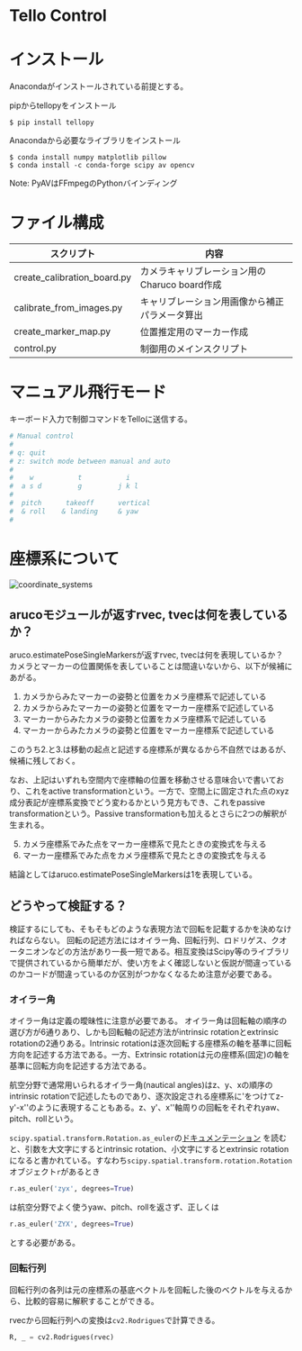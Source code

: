 # Tello Control

# インストール

Anacondaがインストールされている前提とする。

pipからtellopyをインストール

```console
$ pip install tellopy
```

Anacondaから必要なライブラリをインストール

```console
$ conda install numpy matplotlib pillow
$ conda install -c conda-forge scipy av opencv
```

Note: PyAVはFFmpegのPythonバインディング

# ファイル構成


| スクリプト | 内容 |
|-----------|------|
| create_calibration_board.py | カメラキャリブレーション用のCharuco board作成 |
| calibrate_from_images.py | キャリブレーション用画像から補正パラメータ算出 |
| create_marker_map.py | 位置推定用のマーカー作成 |
| control.py | 制御用のメインスクリプト |


# マニュアル飛行モード

キーボード入力で制御コマンドをTelloに送信する。

```python
# Manual control
#
# q: quit
# z: switch mode between manual and auto
#
#    w           t           i
#  a s d         g         j k l
#
#  pitch      takeoff      vertical
#  & roll    & landing     & yaw
#
```

# 座標系について

![coordinate_systems](https://github.com/kurokis/TelloControl/blob/master/docs/imgs/coordinate_systems.png)

## arucoモジュールが返すrvec, tvecは何を表しているか？

aruco.estimatePoseSingleMarkersが返すrvec, tvecは何を表現しているか？
カメラとマーカーの位置関係を表していることは間違いないから、以下が候補にあがる。

1. カメラからみたマーカーの姿勢と位置をカメラ座標系で記述している
1. カメラからみたマーカーの姿勢と位置をマーカー座標系で記述している
1. マーカーからみたカメラの姿勢と位置をカメラ座標系で記述している
1. マーカーからみたカメラの姿勢と位置をマーカー座標系で記述している

このうち2.と3.は移動の起点と記述する座標系が異なるから不自然ではあるが、候補に残しておく。

なお、上記はいずれも空間内で座標軸の位置を移動させる意味合いで書いており、これをactive transformationという。一方で、空間上に固定された点のxyz成分表記が座標系変換でどう変わるかという見方もでき、これをpassive transformationという。Passive transformationも加えるとさらに2つの解釈が生まれる。

5. カメラ座標系でみた点をマーカー座標系で見たときの変換式を与える
5. マーカー座標系でみた点をカメラ座標系で見たときの変換式を与える

結論としてはaruco.estimatePoseSingleMarkersは1を表現している。

## どうやって検証する？

検証するにしても、そもそもどのような表現方法で回転を記載するかを決めなければならない。
回転の記述方法にはオイラー角、回転行列、ロドリゲス、クオータニオンなどの方法があり一長一短である。相互変換はScipy等のライブラリで提供されているから簡単だが、使い方をよく確認しないと仮説が間違っているのかコードが間違っているのか区別がつかなくなるため注意が必要である。


### オイラー角

オイラー角は定義の曖昧性に注意が必要である。
オイラー角は回転軸の順序の選び方が6通りあり、しかも回転軸の記述方法がintrinsic rotationとextrinsic rotationの2通りある。Intrinsic rotationは逐次回転する座標系の軸を基準に回転方向を記述する方法である。一方、Extrinsic rotationは元の座標系(固定)の軸を基準に回転方向を記述する方法である。

航空分野で通常用いられるオイラー角(nautical angles)はz、y、xの順序のintrinsic rotationで記述したものであり、逐次設定される座標系に'をつけてz-y'-x''のように表現することもある。z、y'、x''軸周りの回転をそれぞれyaw、pitch、rollという。

``scipy.spatial.transform.Rotation.as_euler``の[ドキュメンテーション](https://scipy.github.io/devdocs/generated/scipy.spatial.transform.Rotation.as_euler.html#r72d546869407-1)
を読むと、引数を大文字にするとintrinsic rotation、小文字にするとextrinsic rotationになると書かれている。すなわち``scipy.spatial.transform.rotation.Rotation``オブジェクト``r``があるとき

```python
r.as_euler('zyx', degrees=True)
```
は航空分野でよく使うyaw、pitch、rollを返さず、正しくは
```python
r.as_euler('ZYX', degrees=True)
```
とする必要がある。

### 回転行列

回転行列の各列は元の座標系の基底ベクトルを回転した後のベクトルを与えるから、比較的容易に解釈することができる。

rvecから回転行列への変換は``cv2.Rodrigues``で計算できる。

```python
R, _ = cv2.Rodrigues(rvec)
```
